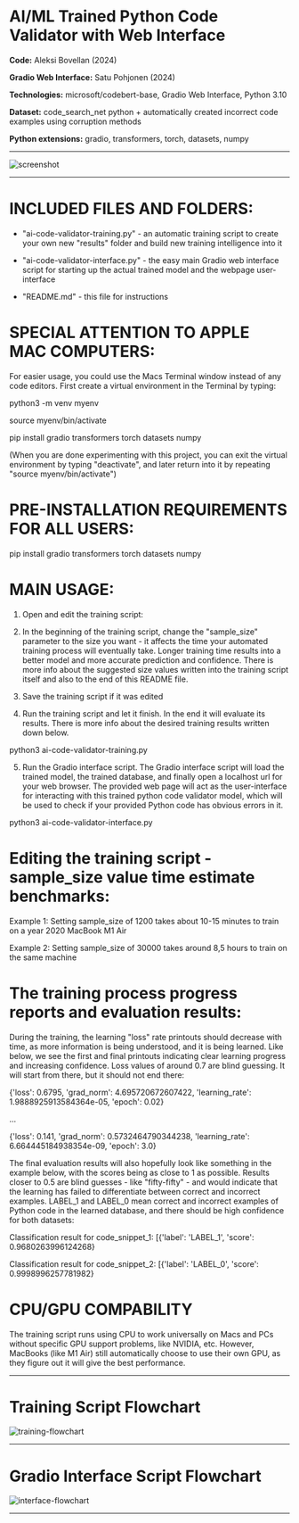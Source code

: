 # AI/ML Trained Python Code Validator with Web Interface

**Code:** Aleksi Bovellan (2024)

**Gradio Web Interface:** Satu Pohjonen (2024)

**Technologies:** microsoft/codebert-base, Gradio Web Interface, Python 3.10

**Dataset:** code_search_net python + automatically created incorrect code examples using corruption methods

**Python extensions:** gradio, transformers, torch, datasets, numpy

---

![screenshot](https://github.com/user-attachments/assets/ca7725c8-0ad3-49dd-8687-5af8c8207cdf)

---


# INCLUDED FILES AND FOLDERS:

- "ai-code-validator-training.py" - an automatic training script to create your own new "results" folder and build new training intelligence into it

- "ai-code-validator-interface.py" - the easy main Gradio web interface script for starting up the actual trained model and the webpage user-interface

- "README.md" - this file for instructions


# SPECIAL ATTENTION TO APPLE MAC COMPUTERS:

For easier usage, you could use the Macs Terminal window instead of any code editors. First create a virtual environment in the Terminal by typing:

python3 -m venv myenv

source myenv/bin/activate

pip install gradio transformers torch datasets numpy


(When you are done experimenting with this project, you can exit the virtual environment by typing "deactivate", and later return into it by repeating "source myenv/bin/activate")


# PRE-INSTALLATION REQUIREMENTS FOR ALL USERS:

pip install gradio transformers torch datasets numpy


# MAIN USAGE:

1) Open and edit the training script:

2) In the beginning of the training script, change the "sample_size" parameter to the size you want - it affects the time your automated training process will eventually take. Longer training time results into a better model and more accurate prediction and confidence. There is more info about the suggested size values written into the training script itself and also to the end of this README file.

3) Save the training script if it was edited

4) Run the training script and let it finish. In the end it will evaluate its results. There is more info about the desired training results written down below.

python3 ai-code-validator-training.py


5) Run the Gradio interface script. The Gradio interface script will load the trained model, the trained database, and finally open a localhost url for your web browser. The provided web page will act as the user-interface for interacting with this trained python code validator model, which will be used to check if your provided Python code has obvious errors in it.

python3 ai-code-validator-interface.py


# Editing the training script - sample_size value time estimate benchmarks:

Example 1: Setting sample_size of 1200 takes about 10-15 minutes to train on a year 2020 MacBook M1 Air

Example 2: Setting sample_size of 30000 takes around 8,5 hours to train on the same machine


# The training process progress reports and evaluation results:

During the training, the learning "loss" rate printouts should decrease with time, as more information is being understood, and it is being learned. Like below, we see the first and final printouts indicating clear learning progress and increasing confidence. Loss values of around 0.7 are blind guessing. It will start from there, but it should not end there:

{'loss': 0.6795, 'grad_norm': 4.695720672607422, 'learning_rate': 1.9888925913584364e-05, 'epoch': 0.02}

...

{'loss': 0.141, 'grad_norm': 0.5732464790344238, 'learning_rate': 6.664445184938354e-09, 'epoch': 3.0} 

The final evaluation results will also hopefully look like something in the example below, with the scores being as close to 1 as possible. Results closer to 0.5 are blind guesses - like "fifty-fifty" - and would indicate that the learning has failed to differentiate between correct and incorrect examples.
LABEL_1 and LABEL_0 mean correct and incorrect examples of Python code in the learned database, and there should be high confidence for both datasets:

Classification result for code_snippet_1: [{'label': 'LABEL_1', 'score': 0.9680263996124268}

Classification result for code_snippet_2: [{'label': 'LABEL_0', 'score': 0.9998996257781982}


# CPU/GPU COMPABILITY

The training script runs using CPU to work universally on Macs and PCs without specific GPU support problems, like NVIDIA, etc. However, MacBooks (like M1 Air) still automatically choose to use their own GPU, as they figure out it will give the best performance.

---

# Training Script Flowchart

![training-flowchart](https://github.com/user-attachments/assets/1a2bd6c7-fb15-4698-8634-0b65280dad9b)

---

# Gradio Interface Script Flowchart

![interface-flowchart](https://github.com/user-attachments/assets/4c81e1ae-4ad6-4490-984f-5da9030a3502)

---
